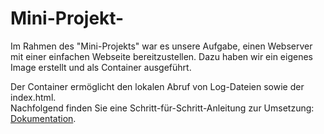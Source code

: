 # Mini-Projekt-

Im Rahmen des "Mini-Projekts" war es unsere Aufgabe, einen Webserver mit einer einfachen Webseite bereitzustellen. Dazu haben wir ein eigenes Image erstellt und als Container ausgeführt.  

Der Container ermöglicht den lokalen Abruf von Log-Dateien sowie der index.html.  
Nachfolgend finden Sie eine Schritt-für-Schritt-Anleitung zur Umsetzung: [Dokumentation](#).
